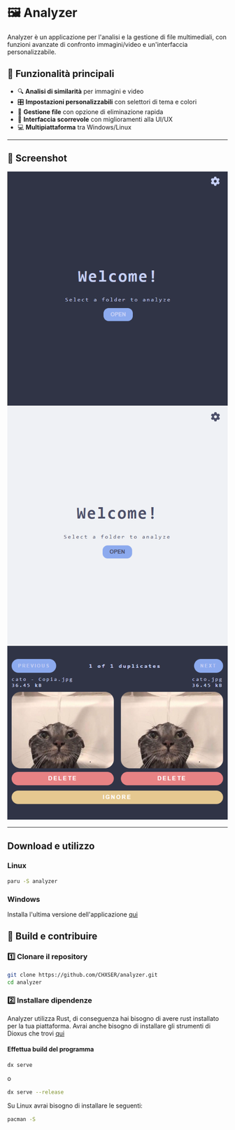 # 🖼️ Analyzer

Analyzer è un applicazione per l'analisi e la gestione di file multimediali, con funzioni avanzate di confronto
immagini/video e un'interfaccia personalizzabile.

## 🚀 Funzionalità principali
- 🔍 **Analisi di similarità** per immagini e video
- 🎛️ **Impostazioni personalizzabili** con selettori di tema e colori
- 📁 **Gestione file** con opzione di eliminazione rapida
- 📜 **Interfaccia scorrevole** con miglioramenti alla UI/UX
- 💻 **Multipiattaforma** tra Windows/Linux

---

## 📸 Screenshot
![Mainpage screenshot Dark](assets/screen_1.png)
![Mainpage screenshot Ligh](assets/screen_2.png)
![Comparisonpage screenshot](assets/screen_3.png)

---

## Download e utilizzo
### Linux
```bash
paru -S analyzer
```
### Windows
Installa l'ultima versione dell'applicazione [qui](0.1)
## 🔧 Build e contribuire

### 1️⃣ **Clonare il repository**
```bash
git clone https://github.com/CHXSER/analyzer.git
cd analyzer
```
### 2️⃣ **Installare dipendenze**
Analyzer utilizza Rust, di conseguenza hai bisogno di avere rust installato per la tua piattaforma. Avrai anche bisogno di installare gli strumenti di Dioxus che trovi [qui](https://dioxuslabs.com/learn/0.6/getting_started/#)
#### Effettua build del programma
```bash
dx serve
```
o
```bash
dx serve --release
```

Su Linux avrai bisogno di installare le seguenti:
```bash
pacman -S 
```


